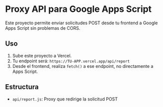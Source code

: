 # Proxy API para Google Apps Script

Este proyecto permite enviar solicitudes POST desde tu frontend a Google Apps Script sin problemas de CORS.

## Uso

1. Sube este proyecto a Vercel.
2. Tu endpoint será: `https://TU-APP.vercel.app/api/report`
3. Desde el frontend, realiza `fetch()` a ese endpoint, no directamente a Apps Script.

## Estructura

- `api/report.js`: Proxy que redirige la solicitud POST
